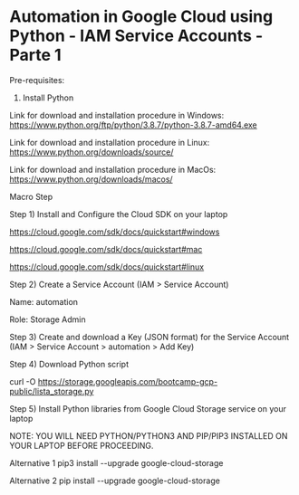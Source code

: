 # Automation in Google Cloud using  Python - IAM Service Accounts - Parte 1

Pre-requisites:
1) Install Python

Link for download and installation procedure in Windows:
https://www.python.org/ftp/python/3.8.7/python-3.8.7-amd64.exe

Link for download and installation procedure in Linux:
https://www.python.org/downloads/source/

Link for download and installation procedure in MacOs:
https://www.python.org/downloads/macos/


Macro Step

Step 1) Install and Configure the Cloud SDK on your laptop

https://cloud.google.com/sdk/docs/quickstart#windows

https://cloud.google.com/sdk/docs/quickstart#mac

https://cloud.google.com/sdk/docs/quickstart#linux

Step 2) Create a Service Account (IAM > Service Account)

Name: automation

Role: Storage Admin

Step 3) Create and download a Key (JSON format) for the Service Account (IAM > Service Account > automation > Add Key)

Step 4) Download Python script

curl -O https://storage.googleapis.com/bootcamp-gcp-public/lista_storage.py

Step 5) Install Python libraries from Google Cloud Storage service on your laptop

NOTE: YOU WILL NEED PYTHON/PYTHON3 AND PIP/PIP3 INSTALLED ON YOUR LAPTOP BEFORE PROCEEDING.

Alternative 1
pip3 install --upgrade google-cloud-storage

Alternative 2
pip install --upgrade google-cloud-storage